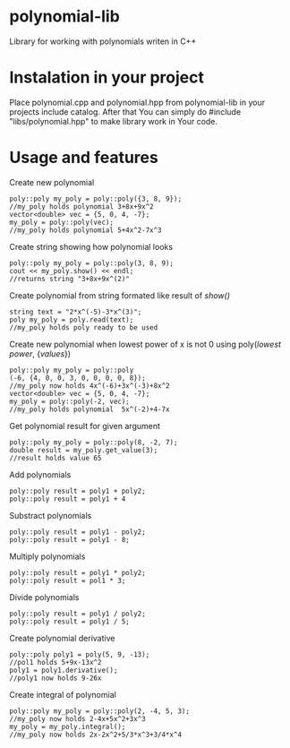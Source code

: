 # polynomial-lib
Library for working with polynomials writen in C++

# Instalation in your project
Place polynomial.cpp and polynomial.hpp from polynomial-lib in your projects include catalog.
After that You can simply do #include "libs/polynomial.hpp" to make library work in Your code.

# Usage and features
Create new polynomial</br>
```
poly::poly my_poly = poly::poly({3, 8, 9});
//my_poly holds polynomial 3+8x+9x^2
vector<double> vec = {5, 0, 4, -7};
my_poly = poly::poly(vec);
//my_poly holds polynomial 5+4x^2-7x^3

```
Create string showing how polynomial looks
```
poly::poly my_poly = poly::poly(3, 8, 9);
cout << my_poly.show() << endl;
//returns string "3+8x+9x^(2)"
```

Create polynomial from string formated like result of *show()*
```
string text = "2*x^(-5)-3*x^(3)";
poly my_poly = poly.read(text);
//my_poly holds poly ready to be used
```

Create new polynomial when lowest power of x is not 0 using poly(*lowest power*, {*values*})
```
poly::poly my_poly = poly::poly
(-6, {4, 0, 0, 3, 0, 0, 0, 0, 8});
//my_poly now holds 4x^(-6)+3x^(-3)+8x^2
vector<double> vec = {5, 0, 4, -7};
my_poly = poly::poly(-2, vec);
//my_poly holds polynomial  5x^(-2)+4-7x
```

Get polynomial result for given argument</br>
```
poly::poly my_poly = poly::poly(8, -2, 7);
double result = my_poly.get_value(3);
//result holds value 65
```

Add polynomials</br>
```
poly::poly result = poly1 + poly2;
poly::poly result = poly1 + 4
```

Substract polynomials</br>
```
poly::poly result = poly1 - poly2;
poly::poly result = poly1 - 8;
```

Multiply polynomials</br>
```
poly::poly result = poly1 * poly2;
poly::poly result = pol1 * 3;
```

Divide polynomials</br>
```
poly::poly result = poly1 / poly2;
poly::poly result = poly1 / 5;
```

Create polynomial derivative</br>
```
poly::poly poly1 = poly(5, 9, -13);
//pol1 holds 5+9x-13x^2
poly1 = poly1.derivative();
//poly1 now holds 9-26x
```

Create integral of polynomial</br>
```
poly::poly my_poly = poly::poly(2, -4, 5, 3);
//my_poly now holds 2-4x+5x^2+3x^3
my_poly = my_poly.integral();
//my_poly now holds 2x-2x^2+5/3*x^3+3/4*x^4

```
